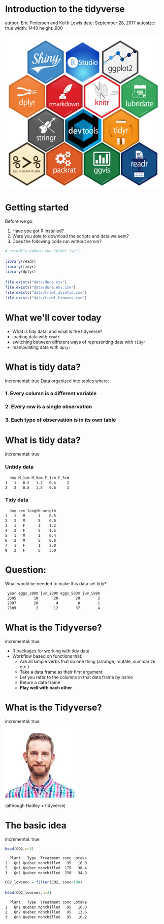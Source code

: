 Introduction  to the tidyverse
========================================================
author: Eric Pedersen and Keith Lewis
date: September 28, 2017
autosize: true
width: 1440
height: 900
<div align="center">
<img src="tidyverse_hex.jpeg" width=500 height=500>
</div>


Getting started 
========================================================

Before we go:

1. Have you got R installed? 
2. Were you able to download the scripts and data we sent?
3. Does the following code run without errors? 


```r
# setwd("c:/where_the_folder_is/")

library(readr)
library(tidyr)
library(dplyr)

file.exists("data/dune.csv")
file.exists("data/dune.env.csv")
file.exists("data/trawl_abiotic.csv")
file.exists("data/trawl_biomass.csv")
```

What we'll cover today
========================================================

- What is tidy data, and what is the tidyverse?
- loading data with `readr`
- switching between different ways of representing data with `tidyr`
- manipulating data with `dplyr`

What is tidy data? 
========================================================
incremental: true
Data organized into tables where:


### 1. Every column is a different variable

### 2. Every row is a single observation

### 3. Each type of observation is in its own table


What is tidy data? 
========================================================
incremental: true
### Untidy data

```
  day M_1cm M_5cm F_1cm F_5cm
1   1   0.5   1.2   0.4     2
2   2   0.8   1.5   0.6     3
```


### Tidy data

```
  day sex length weigth
1   1   M      1    0.5
2   2   M      5    0.8
3   1   F      1    1.2
4   2   F      5    1.5
5   1   M      1    0.4
6   2   M      5    0.6
7   1   F      1    2.0
8   2   F      5    3.0
```


Question:
==============================================

What would be needed to make this data set tidy?


```
 year eggs_200m juv_200m eggs_500m juv_500m
 2005        10       20        20        2
 2007        20        4         0        1
 2009         2       12        37        4
```


What is the Tidyverse?
========================================================
incremental: true 

* R packages for working with tidy data
* Workflow based on functions that:
  * Are all simple verbs that do one thing (arrange, mutate, summarize, etc.)
  * Take a data frame as their first argument
  * Let you refer to the columns in that data frame by name
  * Return a data frame
  * **Play well with each other**



What is the Tidyverse?
========================================================
incremental: true



![](hadley.jpg) 

(although Hadley $\ne$ tidyverse)


The basic idea
========================
incremental: true


```r
head(CO2,n=3)
```

```
  Plant   Type  Treatment conc uptake
1   Qn1 Quebec nonchilled   95   16.0
2   Qn1 Quebec nonchilled  175   30.4
3   Qn1 Quebec nonchilled  250   34.8
```



```r
CO2_lowconc = filter(CO2, conc<100)

head(CO2_lowconc,n=3)
```

```
  Plant   Type  Treatment conc uptake
1   Qn1 Quebec nonchilled   95   16.0
2   Qn2 Quebec nonchilled   95   13.6
3   Qn3 Quebec nonchilled   95   16.2
```
